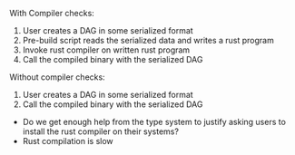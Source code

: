 With Compiler checks:
1. User creates a DAG in some serialized format
2. Pre-build script reads the serialized data and writes a rust program
3. Invoke rust compiler on written rust program
4. Call the compiled binary with the serialized DAG


Without compiler checks:
1. User creates a DAG in some serialized format
2. Call the compiled binary with the serialized DAG



- Do we get enough help from the type system to justify asking users to install the rust compiler on their systems?
- Rust compilation is slow


